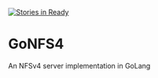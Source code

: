 [![Stories in Ready](https://badge.waffle.io/dotbugfix/GoNFS4.png?label=ready&title=Ready)](https://waffle.io/dotbugfix/GoNFS4)
# GoNFS4
An NFSv4 server implementation in GoLang
